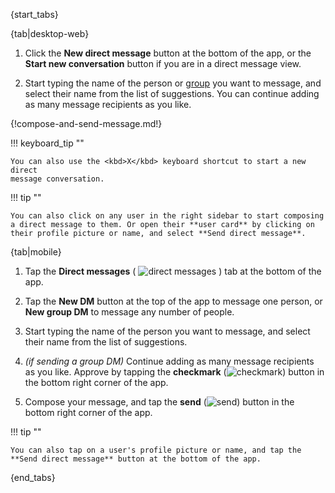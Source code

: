 {start_tabs}

{tab|desktop-web}

1. Click the **New direct message** button at the bottom of the app, or the
   **Start new conversation** button if you are in a direct message view.

1. Start typing the name of the person or [group](/help/user-groups) you want to
   message, and select their name from the list of suggestions. You can continue
   adding as many message recipients as you like.

{!compose-and-send-message.md!}

!!! keyboard_tip ""

    You can also use the <kbd>X</kbd> keyboard shortcut to start a new direct
    message conversation.

!!! tip ""

    You can also click on any user in the right sidebar to start composing
    a direct message to them. Or open their **user card** by clicking on
    their profile picture or name, and select **Send direct message**.

{tab|mobile}

1. Tap the **Direct messages**
   ( <img src="/static/images/help/mobile-dm-tab-icon.svg" alt="direct messages" class="help-center-icon"/> )
   tab at the bottom of the app.

1. Tap the **New DM** button at the top of the app to message one person, or
   **New group DM** to message any number of people.

1. Start typing the name of the person you want to message, and
   select their name from the list of suggestions.

1. *(if sending a group DM)* Continue adding as many message recipients as you
   like. Approve by tapping the **checkmark** (<img
   src="/static/images/help/mobile-check-circle-icon.svg" alt="checkmark"
   class="help-center-icon"/>) button in the bottom right corner of the app.

1. Compose your message, and tap the **send**
   (<img src="/static/images/help/mobile-send-circle-icon.svg" alt="send" class="help-center-icon"/>)
   button in the bottom right corner of the app.

!!! tip ""

    You can also tap on a user's profile picture or name, and tap the
    **Send direct message** button at the bottom of the app.

{end_tabs}
